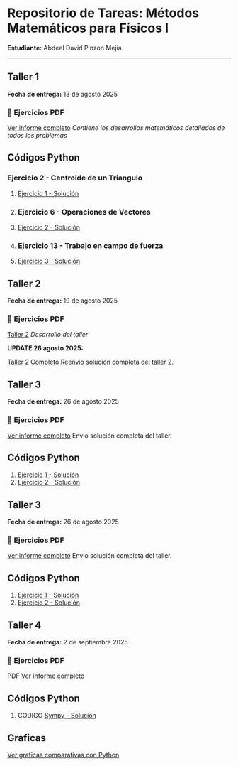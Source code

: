 # Repositorio de Tareas: Métodos Matemáticos para Físicos I

**Estudiante:** Abdeel David Pinzon Mejía  


---

## Taller 1
**Fecha de entrega:** 13 de agosto 2025 
### 📄 Ejercicios PDF
[Ver informe completo](DocPDF/taller_1_c3c.pdf) 
*Contiene los desarrollos matemáticos detallados de todos los problemas*

## Códigos Python

### Ejercicio 2 - Centroide de un Triangulo

1. [Ejercicio 1 - Solución](Codigos/problema_2_centroide_de_un_triangulo.py)
2. ### Ejercicio 6 - Operaciones de Vectores
2. [Ejercicio 2 - Solución](Codigos/problema_6_operaciones_vectoriales.py)
3. ### Ejercicio 13 - Trabajo en campo de fuerza
3. [Ejercicio 3 - Solución](Codigos/problema_13_trabajo.py)


## Taller 2 
**Fecha de entrega:** 19 de agosto 2025 

### 📄 Ejercicios PDF
[Taller 2](DocPDF/c3c_taller_2.pdf) 
*Desarrollo del taller*

**UPDATE 26 agosto 2025:** 

[Taller 2 Completo](DocPDF/taller_2.pdf)
Reenvio solución completa del taller 2.

## Taller 3 
**Fecha de entrega:** 26 de agosto 2025 

### 📄 Ejercicios PDF
[Ver informe completo](DocPDF/taller_3.pdf)
Envio solución completa del taller.

## Códigos Python
1. [Ejercicio 1 - Solución](Codigos/ejercicio_uno.py)
2. [Ejercicio 2 - Solución](Codigos/ejercicio_dos.py)

## Taller 3 
**Fecha de entrega:** 26 de agosto 2025 

### 📄 Ejercicios PDF
[Ver informe completo](DocPDF/taller_3.pdf)
Envio solución completa del taller.

## Códigos Python
1. [Ejercicio 1 - Solución](Codigos/ejercicio_uno.py)
2. [Ejercicio 2 - Solución](Codigos/ejercicio_dos.py)

## Taller 4
**Fecha de entrega:** 2 de septiembre 2025 

### 📄 Ejercicios PDF
PDF [Ver informe completo](DocPDF/taller_4/taller_4.pdf)


## Códigos Python
1. CODIGO [Sympy - Solución](Codigos/taller_4/3_2_4_5.py)

## Graficas
[Ver graficas comparativas con Python](Codigos/taller_4/graficas/graficoscomparativos.png)


